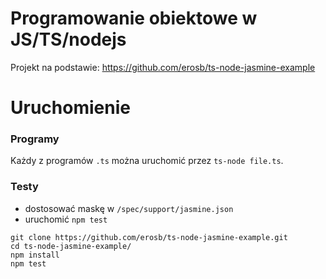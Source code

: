 # Programowanie obiektowe w JS/TS/nodejs


Projekt na podstawie:
https://github.com/erosb/ts-node-jasmine-example


# Uruchomienie

### Programy
Każdy z programów `.ts` można uruchomić przez `ts-node file.ts`.

### Testy
- dostosować maskę w `/spec/support/jasmine.json`
- uruchomić `npm test`

```
git clone https://github.com/erosb/ts-node-jasmine-example.git
cd ts-node-jasmine-example/
npm install
npm test
```



